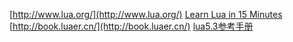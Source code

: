 [http://www.lua.org/](http://www.lua.org/)
[Learn Lua in 15 Minutes ](http://tylerneylon.com/a/learn-lua/)
[http://book.luaer.cn/](http://book.luaer.cn/)
[lua5.3参考手册](http://cloudwu.github.io/lua53doc/manual.html)
